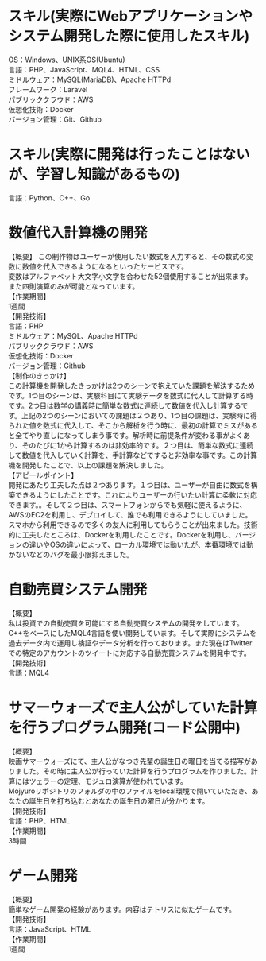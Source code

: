 # スキル(実際にWebアプリケーションやシステム開発した際に使用したスキル)
OS：Windows、UNIX系OS(Ubuntu)<br>
言語：PHP、JavaScript、MQL4、HTML、CSS<br>
ミドルウェア：MySQL(MariaDB)、Apache HTTPd <br>
フレームワーク：Laravel<br>
パブリッククラウド：AWS<br>
仮想化技術：Docker<br>
バージョン管理：Git、Github<br>
# スキル(実際に開発は行ったことはないが、学習し知識があるもの)
言語：Python、C++、Go
# 数値代入計算機の開発
【概要】
この制作物はユーザーが使用したい数式を入力すると、その数式の変数に数値を代入できるようになるといったサービスです。<br>
変数はアルファベット大文字小文字を合わせた52個使用することが出来ます。<br>
また四則演算のみが可能となっています。<br>
【作業期間】<br>
1週間<br>
【開発技術】<br>
言語：PHP<br>
ミドルウェア：MySQL、Apache HTTPd<br>
パブリッククラウド：AWS<br>
仮想化技術：Docker<br>
バージョン管理：Github<br>
【制作のきっかけ】<br>
この計算機を開発したきっかけは2つのシーンで抱えていた課題を解決するためです。1つ目のシーンは、実験科目にて実験データを数式に代入して計算する時です。2つ目は数学の講義時に簡単な数式に連続して数値を代入し計算するです。上記の2つのシーンにおいての課題は２つあり、1つ目の課題は、実験時に得られた値を数式に代入して、そこから解析を行う時に、最初の計算でミスがあると全てやり直しになってしまう事です。解析時に前提条件が変わる事がよくあり、そのたびに1から計算するのは非効率的です。２つ目は、簡単な数式に連続して数値を代入していく計算を、手計算などですると非効率な事です。この計算機を開発したことで、以上の課題を解決しました。<br>
【アピールポイント】<br>
開発にあたり工夫した点は２つあります。１つ目は、ユーザーが自由に数式を構築できるようにしたことです。これによりユーザーの行いたい計算に柔軟に対応できます。。そして２つ目は、スマートフォンからでも気軽に使えるように、AWSのEC2を利用し、デプロイして、誰でも利用できるようにしていました。スマホから利用できるので多くの友人に利用してもらうことが出来ました。技術的に工夫したところは、Dockerを利用したことです。Dockerを利用し、バージョンの違いやOSの違いによって、ローカル環境では動いたが、本番環境では動かないなどのバグを最小限抑えました。

# 自動売買システム開発
【概要】<br>
私は投資での自動売買を可能にする自動売買システムの開発をしています。C++をベースにしたMQL4言語を使い開発しています。そして実際にシステムを過去データ内で運用し検証やデータ分析を行っております。また現在はTwitterでの特定のアカウントのツイートに対応する自動売買システムを開発中です。<br>
【開発技術】<br>
言語：MQL4<br>

# サマーウォーズで主人公がしていた計算を行うプログラム開発(コード公開中)
【概要】<br>
映画サマーウォーズにて、主人公がなつき先輩の誕生日の曜日を当てる描写がありました。その時に主人公が行っていた計算を行うプログラムを作りました。計算にはツェラーの定理、モジュロ演算が使われています。<br>
Mojyuroリポジトリのフォルダの中のファイルをlocal環境で開いていただき、あなたの誕生日を打ち込むとあなたの誕生日の曜日が分かります。<br>
【開発技術】<br>
言語：PHP、HTML<br>
【作業期間】<br>
3時間<br>

# ゲーム開発
【概要】<br>
簡単なゲーム開発の経験があります。内容はテトリスに似たゲームです。<br>
【開発技術】<br>
言語：JavaScript、HTML<br>
【作業期間】<br>
1週間<br>
